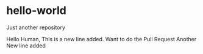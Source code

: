 # hello-world
Just another repository

Hello Human, This is a new line added.  Want to do the Pull Request
Another New line added
